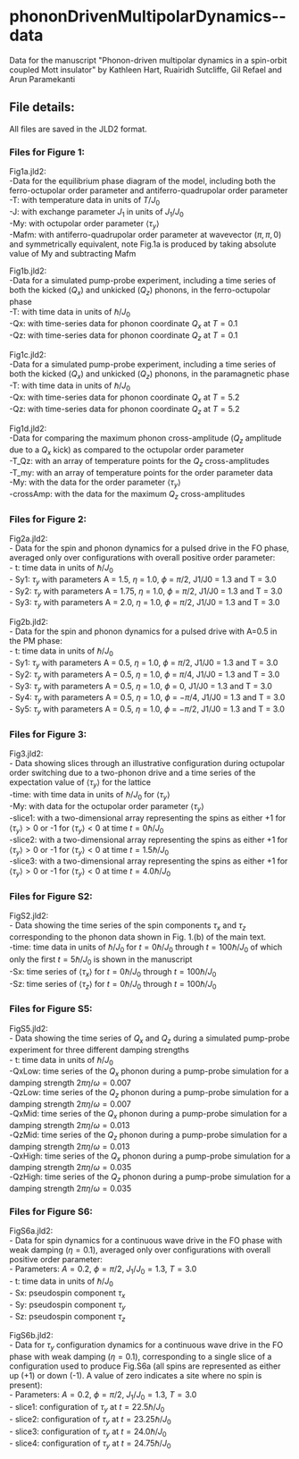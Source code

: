 # phononDrivenMultipolarDynamics--data
Data for the manuscript "Phonon-driven multipolar dynamics in a spin-orbit coupled Mott insulator"
by Kathleen Hart, Ruairidh Sutcliffe, Gil Refael and Arun Paramekanti

## File details:
All files are saved in the JLD2 format.

### Files for Figure 1:
Fig1a.jld2:<br />
    -Data for the equilibrium phase diagram of the model, including both the ferro-octupolar order parameter and antiferro-quadrupolar order parameter<br />
    -T: with temperature data in units of $T/J_0$ <br />
    -J: with exchange parameter $J_1$ in units of $J_1/J_0$ <br />
    -My: with octupolar order parameter $\langle \tau_y \rangle$ <br />
    -Mafm: with antiferro-quadrupolar order parameter at wavevector $(\pi,\pi,0)$ and symmetrically equivalent, note Fig.1a is produced by taking absolute value of My and subtracting Mafm <br />

Fig1b.jld2:<br />
    -Data for a simulated pump-probe experiment, including a time series of both the kicked ($Q_x$) and unkicked ($Q_z$) phonons, in the ferro-octupolar phase<br />
    -T: with time data in units of $\hbar/J_0$<br />
    -Qx: with time-series data for phonon coordinate $Q_x$ at $T=0.1$ <br />
    -Qz: with time-series data for phonon coordinate $Q_z$ at $T=0.1$ <br />

Fig1c.jld2:<br />
    -Data for a simulated pump-probe experiment, including a time series of both the kicked ($Q_x$) and unkicked ($Q_z$) phonons, in the paramagnetic phase<br />
    -T: with time data in units of $\hbar/J_0$<br />
    -Qx: with time-series data for phonon coordinate $Q_x$ at $T=5.2$ <br />
    -Qz: with time-series data for phonon coordinate $Q_z$ at $T=5.2$ <br />

Fig1d.jld2:<br />
    -Data for comparing the maximum phonon cross-amplitude ($Q_z$ amplitude due to a $Q_x$ kick) as compared to the octupolar order parameter<br />
    -T_Qz: with an array of temperature points for the $Q_z$ cross-amplitudes <br />
    -T_my: with an array of temperature points for the order parameter data <br />
    -My: with the data for the order parameter $\langle \tau_y\rangle$ <br />
    -crossAmp: with the data for the maximum $Q_z$ cross-amplitudes <br />

### Files for Figure 2:
Fig2a.jld2:<br />
    - Data for the spin and phonon dynamics for a pulsed drive in the FO phase, averaged only over configurations with overall positive order parameter:<br />
    - t: time data in units of $\hbar/J_0$<br />
    - Sy1: $\tau_y$ with parameters A = 1.5, $\eta$ = 1.0, $\phi$ = $\pi/2$, J1/J0 = 1.3 and T = 3.0<br />
    - Sy2: $\tau_y$ with parameters A = 1.75, $\eta$ = 1.0, $\phi$ = $\pi/2$, J1/J0 = 1.3 and T = 3.0<br />
    - Sy3: $\tau_y$ with parameters A = 2.0, $\eta$ = 1.0, $\phi$ = $\pi/2$, J1/J0 = 1.3 and T = 3.0<br />

Fig2b.jld2:<br />
    - Data for the spin and phonon dynamics for a pulsed drive with A=0.5 in the PM phase:<br />
    - t: time data in units of $\hbar/J_0$<br />
    - Sy1: $\tau_y$ with parameters A = 0.5, $\eta$ = 1.0, $\phi$ = $\pi/2$, J1/J0 = 1.3 and T = 3.0<br />
    - Sy2: $\tau_y$ with parameters A = 0.5, $\eta$ = 1.0, $\phi$ = $\pi/4$, J1/J0 = 1.3 and T = 3.0<br />
    - Sy3: $\tau_y$ with parameters A = 0.5, $\eta$ = 1.0, $\phi$ = 0, J1/J0 = 1.3 and T = 3.0<br />
    - Sy4: $\tau_y$ with parameters A = 0.5, $\eta$ = 1.0, $\phi$ = $-\pi/4$, J1/J0 = 1.3 and T = 3.0<br />
    - Sy5: $\tau_y$ with parameters A = 0.5, $\eta$ = 1.0, $\phi$ = $-\pi/2$, J1/J0 = 1.3 and T = 3.0<br />

### Files for Figure 3:
Fig3.jld2:<br />
    - Data showing slices through an illustrative configuration during octupolar order switching due to a two-phonon drive and a time series of the expectation value of $\langle \tau_y \rangle$ for the lattice <br />
    -time: with time data in units of $\hbar/J_0$ for $\langle \tau_y\rangle$<br />
    -My: with data for the octupolar order parameter $\langle \tau_y\rangle$<br />
    -slice1: with a two-dimensional array representing the spins as either +1 for $\langle \tau_y\rangle>0$ or -1 for $\langle \tau_y\rangle<0$ at time $t=0 \hbar/J_0$<br />
    -slice2: with a two-dimensional array representing the spins as either +1 for $\langle \tau_y\rangle>0$ or -1 for $\langle \tau_y\rangle<0$ at time $t=1.5 \hbar/J_0$<br />
    -slice3: with a two-dimensional array representing the spins as either +1 for $\langle \tau_y\rangle>0$ or -1 for $\langle \tau_y\rangle<0$ at time $t=4.0 \hbar/J_0$<br />

### Files for Figure S2:
FigS2.jld2:<br />
    - Data showing the time series of the spin components $\tau_x$ and $\tau_z$ corresponding to the phonon data shown in Fig. 1.(b) of the main text.<br />
    -time: time data in units of $\hbar/J_0$ for $t=0 \hbar/J_0$ through $t=100 \hbar/J_0$ of which only the first $t=5 \hbar/J_0$ is shown in the manuscript<br />
    -Sx: time series of $\langle \tau_x \rangle$ for $t=0 \hbar/J_0$ through $t=100 \hbar/J_0$<br />
    -Sz: time series of $\langle \tau_z \rangle$ for $t=0 \hbar/J_0$ through $t=100 \hbar/J_0$<br />

### Files for Figure S5:
FigS5.jld2:<br />
    - Data showing the time series of $Q_x$ and $Q_z$ during a simulated pump-probe experiment for three different damping strengths<br />
    - t: time data in units of $\hbar/J_0$<br />
    -QxLow: time series of the $Q_x$ phonon during a pump-probe simulation for a damping strength $2\pi \eta/\omega=0.007$<br />
    -QzLow: time series of the $Q_z$ phonon during a pump-probe simulation for a damping strength $2\pi \eta/\omega=0.007$<br />
    -QxMid: time series of the $Q_x$ phonon during a pump-probe simulation for a damping strength $2\pi \eta/\omega=0.013$<br />
    -QzMid: time series of the $Q_z$ phonon during a pump-probe simulation for a damping strength $2\pi \eta/\omega=0.013$<br />
    -QxHigh: time series of the $Q_x$ phonon during a pump-probe simulation for a damping strength $2\pi \eta/\omega=0.035$<br />
    -QzHigh: time series of the $Q_z$ phonon during a pump-probe simulation for a damping strength $2\pi \eta/\omega=0.035$<br />
     
### Files for Figure S6:
FigS6a.jld2:<br />
    - Data for spin dynamics for a continuous wave drive in the FO phase with weak damping ($\eta = 0.1$), averaged only over configurations with overall positive order parameter:<br />
    - Parameters: $A=0.2$, $\phi = \pi/2$, $J_1/J_0 = 1.3$, $T = 3.0$<br />
    - t: time data in units of $\hbar/J_0$<br />
    - Sx: pseudospin component $\tau_x$<br />
    - Sy: pseudospin component $\tau_y$<br />
    - Sz: pseudospin component $\tau_z$<br />

FigS6b.jld2:<br />
    - Data for $\tau_y$ configuration dynamics for a continuous wave drive in the FO phase with weak damping ($\eta = 0.1$), corresponding to a single slice of a configuration used to produce Fig.S6a (all spins are represented as either up (+1) or down (-1). A value of zero indicates a site where no spin is present):<br />
    - Parameters: $A=0.2$, $\phi = \pi/2$, $J_1/J_0 = 1.3$, $T = 3.0$<br />
    - slice1: configuration of $\tau_y$ at $t = 22.5\hbar/J_0$<br />
    - slice2: configuration of $\tau_y$ at $t = 23.25\hbar/J_0$<br />
    - slice3: configuration of $\tau_y$ at $t = 24.0\hbar/J_0$<br />
    - slice4: configuration of $\tau_y$ at $t = 24.75\hbar/J_0$<br />


